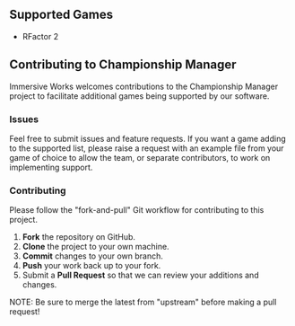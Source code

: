 ## Supported Games
* RFactor 2

## Contributing to Championship Manager
Immersive Works welcomes contributions to the Championship Manager project to facilitate additional games being supported by our software.

### Issues
Feel free to submit issues and feature requests. If you want a game adding to the supported list, please raise a request with an example file from your game of choice to allow the team, or separate contributors, to work on implementing support.

### Contributing
Please follow the "fork-and-pull" Git workflow for contributing to this project.
1. <b>Fork</b> the repository on GitHub.
2. <b>Clone</b> the project to your own machine.
3. <b>Commit</b> changes to your own branch.
4. <b>Push</b> your work back up to your fork.
5. Submit a <b>Pull Request</b> so that we can review your additions and changes.

NOTE: Be sure to merge the latest from "upstream" before making a pull request!
